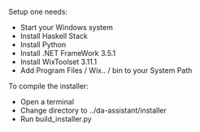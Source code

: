 Setup one needs:
- Start your Windows system
- Install Haskell Stack
- Install Python
- Install .NET FrameWork 3.5.1
- Install WixToolset 3.11.1
- Add Program Files / Wix.. / bin to your System Path

To compile the installer:
- Open a terminal
- Change directory to ..<da>/da-assistant/installer
- Run build_installer.py
